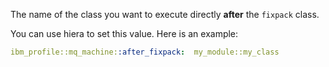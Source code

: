 The name of the class you want to execute directly **after** the `fixpack` class.

You can use hiera to set this value. Here is an example:

```yaml
ibm_profile::mq_machine::after_fixpack:  my_module::my_class
```
